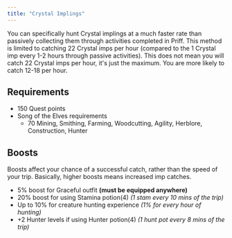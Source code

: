 ```yaml
---
title: "Crystal Implings"
---
```


You can specifically hunt Crystal implings at a much faster rate than passively collecting them through activities completed in Priff. This method is limited to catching 22 Crystal imps per hour (compared to the 1 Crystal imp every 1-2 hours through passive activities). This does not mean you will catch 22 Crystal imps per hour, it's just the maximum. You are more likely to catch 12-18 per hour.

## Requirements

- 150 Quest points
- Song of the Elves requirements
  - 70 Mining, Smithing, Farming, Woodcutting, Agility, Herblore, Construction, Hunter

## Boosts

Boosts affect your chance of a successful catch, rather than the speed of your trip. Basically, higher boosts means increased imp catches.

- 5% boost for Graceful outfit **(must be equipped anywhere)**
- 20% boost for using Stamina potion(4) _(1 stam every 10 mins of the trip)_
- Up to 10% for creature hunting experience _(1% for every hour of hunting)_
- \+2 Hunter levels if using Hunter potion(4) _(1 hunt pot every 8 mins of the trip)_
